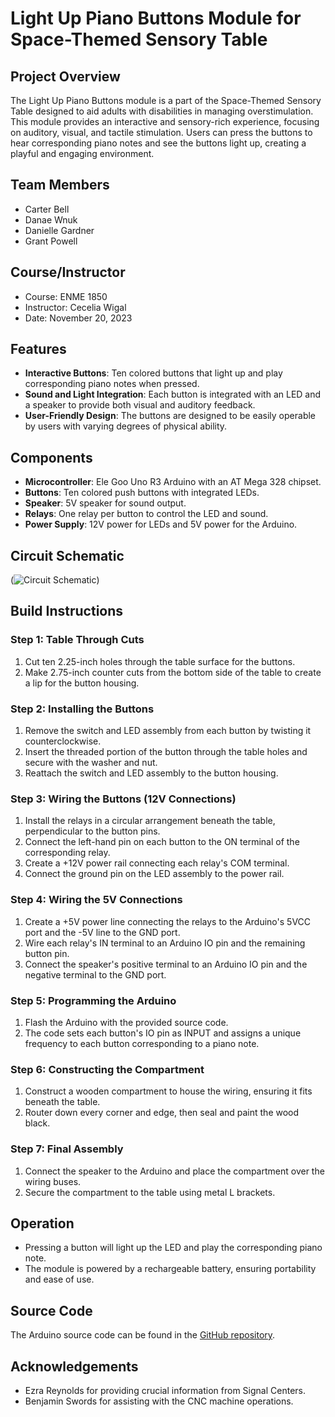 # Light Up Piano Buttons Module for Space-Themed Sensory Table

## Project Overview
The Light Up Piano Buttons module is a part of the Space-Themed Sensory Table designed to aid adults with disabilities in managing overstimulation. This module provides an interactive and sensory-rich experience, focusing on auditory, visual, and tactile stimulation. Users can press the buttons to hear corresponding piano notes and see the buttons light up, creating a playful and engaging environment.

## Team Members
- Carter Bell
- Danae Wnuk
- Danielle Gardner
- Grant Powell

## Course/Instructor
- Course: ENME 1850
- Instructor: Cecelia Wigal
- Date: November 20, 2023

## Features
- **Interactive Buttons**: Ten colored buttons that light up and play corresponding piano notes when pressed.
- **Sound and Light Integration**: Each button is integrated with an LED and a speaker to provide both visual and auditory feedback.
- **User-Friendly Design**: The buttons are designed to be easily operable by users with varying degrees of physical ability.

## Components
- **Microcontroller**: Ele Goo Uno R3 Arduino with an AT Mega 328 chipset.
- **Buttons**: Ten colored push buttons with integrated LEDs.
- **Speaker**: 5V speaker for sound output.
- **Relays**: One relay per button to control the LED and sound.
- **Power Supply**: 12V power for LEDs and 5V power for the Arduino.

## Circuit Schematic
(![Circuit Schematic](https://github.com/OkimaSha/Sensory-Table-Simon-Says-Buttons/blob/main/Circuit%20Diagram))

## Build Instructions

### Step 1: Table Through Cuts
1. Cut ten 2.25-inch holes through the table surface for the buttons.
2. Make 2.75-inch counter cuts from the bottom side of the table to create a lip for the button housing.

### Step 2: Installing the Buttons
1. Remove the switch and LED assembly from each button by twisting it counterclockwise.
2. Insert the threaded portion of the button through the table holes and secure with the washer and nut.
3. Reattach the switch and LED assembly to the button housing.

### Step 3: Wiring the Buttons (12V Connections)
1. Install the relays in a circular arrangement beneath the table, perpendicular to the button pins.
2. Connect the left-hand pin on each button to the ON terminal of the corresponding relay.
3. Create a +12V power rail connecting each relay's COM terminal.
4. Connect the ground pin on the LED assembly to the power rail.

### Step 4: Wiring the 5V Connections
1. Create a +5V power line connecting the relays to the Arduino's 5VCC port and the -5V line to the GND port.
2. Wire each relay's IN terminal to an Arduino IO pin and the remaining button pin.
3. Connect the speaker's positive terminal to an Arduino IO pin and the negative terminal to the GND port.

### Step 5: Programming the Arduino
1. Flash the Arduino with the provided source code.
2. The code sets each button's IO pin as INPUT and assigns a unique frequency to each button corresponding to a piano note.

### Step 6: Constructing the Compartment
1. Construct a wooden compartment to house the wiring, ensuring it fits beneath the table.
2. Router down every corner and edge, then seal and paint the wood black.

### Step 7: Final Assembly
1. Connect the speaker to the Arduino and place the compartment over the wiring buses.
2. Secure the compartment to the table using metal L brackets.

## Operation
- Pressing a button will light up the LED and play the corresponding piano note.
- The module is powered by a rechargeable battery, ensuring portability and ease of use.

## Source Code
The Arduino source code can be found in the [GitHub repository](https://github.com/OkimaSha/LightButtonModuleSensoryTable/blob/main/Ard-R3-Code.ino).

## Acknowledgements
- Ezra Reynolds for providing crucial information from Signal Centers.
- Benjamin Swords for assisting with the CNC machine operations.


